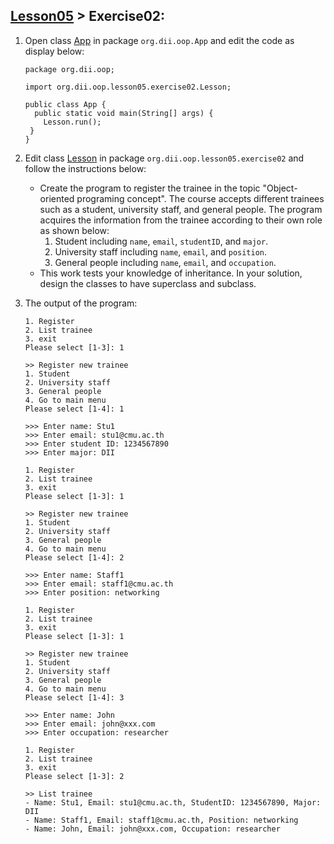 ## [Lesson05](index.md) > Exercise02:

1. Open class [App](../../app/src/main/java/org/dii/oop/App.java) in package `org.dii.oop.App` and edit the code as display below: 
   ```
   package org.dii.oop;

   import org.dii.oop.lesson05.exercise02.Lesson;

   public class App {
     public static void main(String[] args) {
       Lesson.run();
    }
   }
   ```

2. Edit class [Lesson](../../app/src/main/java/org/dii/oop/lesson05/exercise02/Lesson.java) in package `org.dii.oop.lesson05.exercise02` and follow the instructions below:
   - Create the program to register the trainee in the topic "Object-oriented programing concept". The course accepts different trainees such as a student, university staff, and general people. The program acquires the information from the trainee according to their own role as shown below:
     1. Student including `name`, `email`, `studentID`, and `major`.
     2. University staff including `name`, `email`, and `position`. 
     3. General people including `name`, `email`, and `occupation`.
   - This work tests your knowledge of inheritance. In your solution, design the classes to have superclass and subclass.


3. The output of the program:
   ```
   1. Register
   2. List trainee
   3. exit
   Please select [1-3]: 1
   
   >> Register new trainee
   1. Student
   2. University staff
   3. General people
   4. Go to main menu
   Please select [1-4]: 1
   
   >>> Enter name: Stu1
   >>> Enter email: stu1@cmu.ac.th
   >>> Enter student ID: 1234567890
   >>> Enter major: DII
   ```
   ```
   1. Register
   2. List trainee
   3. exit
   Please select [1-3]: 1
   
   >> Register new trainee
   1. Student
   2. University staff
   3. General people
   4. Go to main menu
   Please select [1-4]: 2
   
   >>> Enter name: Staff1
   >>> Enter email: staff1@cmu.ac.th
   >>> Enter position: networking
   ```
   ```
   1. Register
   2. List trainee
   3. exit
   Please select [1-3]: 1
   
   >> Register new trainee
   1. Student
   2. University staff
   3. General people
   4. Go to main menu
   Please select [1-4]: 3
   
   >>> Enter name: John
   >>> Enter email: john@xxx.com
   >>> Enter occupation: researcher
   ```
   ```
   1. Register
   2. List trainee
   3. exit
   Please select [1-3]: 2
   
   >> List trainee
   - Name: Stu1, Email: stu1@cmu.ac.th, StudentID: 1234567890, Major: DII
   - Name: Staff1, Email: staff1@cmu.ac.th, Position: networking
   - Name: John, Email: john@xxx.com, Occupation: researcher
   ```
   